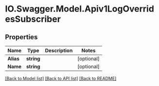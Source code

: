 # IO.Swagger.Model.Apiv1LogOverridesSubscriber
## Properties

Name | Type | Description | Notes
------------ | ------------- | ------------- | -------------
**Alias** | **string** |  | [optional] 
**Name** | **string** |  | [optional] 

[[Back to Model list]](../README.md#documentation-for-models) [[Back to API list]](../README.md#documentation-for-api-endpoints) [[Back to README]](../README.md)

